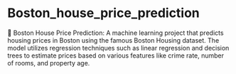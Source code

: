 # Boston_house_price_prediction
🏡 Boston House Price Prediction: A machine learning project that predicts housing prices in Boston using the famous Boston Housing dataset. The model utilizes regression techniques such as linear regression and decision trees to estimate prices based on various features like crime rate, number of rooms, and property age.
